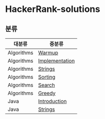 # HackerRank-solutions

## 분류
|대분류|중분류|
|---|---|
|Algorithms|[Warmup](https://github.com/kim-junghun/HackerRank-solutions/tree/master/Practice/Algorithms/Warmup)|
|Algorithms|[Implementation](https://github.com/kim-junghun/HackerRank-solutions/tree/master/Practice/Algorithms/Implementation)|
|Algorithms|[Strings](https://github.com/kim-junghun/HackerRank-solutions/tree/master/Practice/Algorithms/Strings)|
|Algorithms|[Sorting](https://github.com/kim-junghun/HackerRank-solutions/tree/master/Practice/Algorithms/Sorting)|
|Algorithms|[Search](https://github.com/kim-junghun/HackerRank-solutions/tree/master/Practice/Algorithms/Search)|
|Algorithms|[Greedy](https://github.com/kim-junghun/HackerRank-solutions/tree/master/Practice/Algorithms/Greedy)|
|Java|[Introduction](https://github.com/kim-junghun/HackerRank-solutions/tree/master/Practice/Java/Introduction)|
|Java|[Strings](https://github.com/kim-junghun/HackerRank-solutions/tree/master/Practice/Java/Strings)|
